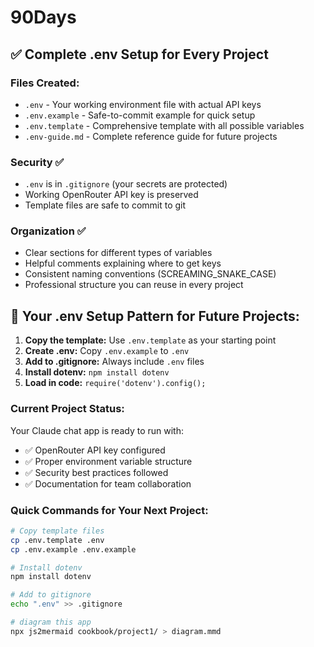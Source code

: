 # 90Days


## ✅ Complete .env Setup for Every Project

### Files Created:
- `.env` - Your working environment file with actual API keys
- `.env.example` - Safe-to-commit example for quick setup
- `.env.template` - Comprehensive template with all possible variables
- `.env-guide.md` - Complete reference guide for future projects

### Security ✅
- `.env` is in `.gitignore` (your secrets are protected)
- Working OpenRouter API key is preserved
- Template files are safe to commit to git

### Organization ✅
- Clear sections for different types of variables
- Helpful comments explaining where to get keys
- Consistent naming conventions (SCREAMING_SNAKE_CASE)
- Professional structure you can reuse in every project

## 🚀 Your .env Setup Pattern for Future Projects:

1. **Copy the template:** Use `.env.template` as your starting point
2. **Create .env:** Copy `.env.example` to `.env`
3. **Add to .gitignore:** Always include `.env` files
4. **Install dotenv:** `npm install dotenv`
5. **Load in code:** `require('dotenv').config();`

### Current Project Status:
Your Claude chat app is ready to run with:
- ✅ OpenRouter API key configured
- ✅ Proper environment variable structure
- ✅ Security best practices followed
- ✅ Documentation for team collaboration

### Quick Commands for Your Next Project:
```bash
# Copy template files
cp .env.template .env
cp .env.example .env.example

# Install dotenv
npm install dotenv

# Add to gitignore
echo ".env" >> .gitignore

# diagram this app
npx js2mermaid cookbook/project1/ > diagram.mmd
